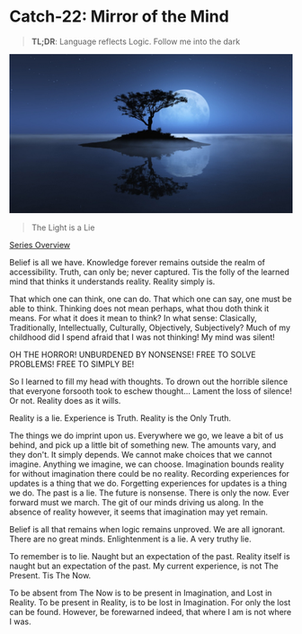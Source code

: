# Catch-22: Mirror of the Mind

> **TL;DR**: Language reflects Logic. Follow me into the dark

![mirror_of_the_mind_banner](/docs/catch_22/images/mirror_of_the_mind_banner.jpg)
> The Light is a Lie

[Series Overview](https://medium.com/@bankoga/catch-22-overview-of-an-anthological-pedestal-66458dfb5c1d)

Belief is all we have. Knowledge forever remains outside the realm of accessibility. Truth, can only be; never captured. Tis the folly of the learned mind that thinks it understands reality. Reality simply is.

That which one can think, one can do. That which one can say, one must be able to think. Thinking does not mean perhaps, what thou doth think it means. For what it does it mean to think?
In what sense: Clasically, Traditionally, Intellectually, Culturally, Objectively, Subjectively?
Much of my childhood did I spend afraid that I was not thinking! My mind was silent!

OH THE HORROR! UNBURDENED BY NONSENSE! FREE TO SOLVE PROBLEMS! FREE TO SIMPLY BE!

So I learned to fill my head with thoughts. To drown out the horrible silence that everyone forsooth took to eschew thought... Lament the loss of silence! Or not. Reality does as it wills.

Reality is a lie.
Experience is Truth.
Reality is the Only Truth.

The things we do imprint upon us. Everywhere we go, we leave a bit of us behind, and pick up a little bit of something new. The amounts vary, and they don't. It simply depends. We cannot make choices that we cannot imagine. Anything we imagine, we can choose. Imagination bounds reality for without imagination there could be no reality. Recording experiences for updates is a thing that we do. Forgetting experiences for updates is a thing we do. The past is a lie. The future is nonsense. There is only the now. Ever forward must we march. The git of our minds driving us along.
In the absence of reality however, it seems that imagination may yet remain.

Belief is all that remains when logic remains unproved. We are all ignorant. There are no great minds. Enlightenment is a lie. A very truthy lie.

To remember is to lie. Naught but an expectation of the past. Reality itself is naught but an expectation of the past. My current experience, is not The Present. Tis The Now.

To be absent from The Now is to be present in Imagination, and Lost in Reality.
To be present in Reality, is to be lost in Imagination.
For only the lost can be found.
However, be forewarned indeed, that where I am is not where I was.